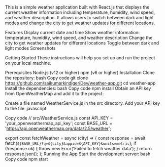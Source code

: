 This is a simple weather application built with React.js that displays the current weather information including temperature, humidity, wind speed, and weather description. It allows users to switch between dark and light modes and change the city to get weather updates for different locations.

Features
Display current date and time
Show weather information: temperature, humidity, wind speed, and weather description
Change the city to get weather updates for different locations
Toggle between dark and light modes
Screenshots


Getting Started
These instructions will help you set up and run the project on your local machine.

Prerequisites
Node.js (v12 or higher)
npm (v6 or higher)
Installation
Clone the repository:
bash
Copy code
git clone https://github.com/saikumarkindigeriDev/weather-app.git
cd weather-app
Install the dependencies:
bash
Copy code
npm install
Obtain an API key from OpenWeatherMap and add it to the project:

Create a file named WeatherService.js in the src directory.
Add your API key to the file:
javascript



Copy code
// src/WeatherService.js
const API_KEY = 'your_openweathermap_api_key';
const BASE_URL = 'https://api.openweathermap.org/data/2.5/weather';

export const fetchWeather = async (city) => {
  const response = await fetch(`${BASE_URL}?q=${city}&appid=${API_KEY}&units=metric`);
  if (!response.ok) {
    throw new Error('Failed to fetch weather data');
  }
  return response.json();
};
Running the App
Start the development server:
bash
Copy code
npm start

